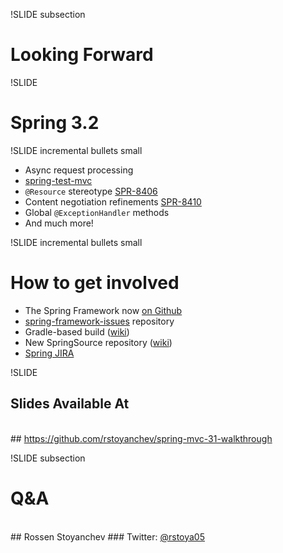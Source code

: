 !SLIDE subsection
# Looking Forward

!SLIDE
# Spring 3.2

!SLIDE incremental bullets small

* Async request processing
* <a href="http://github.com/SpringSource/spring-test-mvc">spring-test-mvc</a>
* `@Resource` stereotype <a href="https://jira.springsource.org/browse/SPR-8406">SPR-8406</a>
* Content negotiation refinements <a href="https://jira.springsource.org/browse/SPR-8410">SPR-8410</a>
* Global `@ExceptionHandler` methods
* And much more!

!SLIDE incremental bullets small
# How to get involved

* The Spring Framework now <a href="https://github.com/SpringSource/spring-framework#readme">on Github</a>
* <a href="https://github.com/SpringSource/spring-framework-issues#readme">spring-framework-issues</a> repository
* Gradle-based build (<a href="https://github.com/SpringSource/spring-framework/wiki/Gradle-build-and-release-FAQ">wiki</a>)
* New SpringSource repository (<a href="https://github.com/SpringSource/spring-framework/wiki/SpringSource-repository-FAQ">wiki</a>)
* <a href="https://jira.springsource.org/browse/SPR">Spring JIRA</a>

!SLIDE
## __Slides Available At__<br>
<br>
## <a href="https://github.com/rstoyanchev/spring-mvc-31-walkthrough">https://github.com/rstoyanchev/spring-mvc-31-walkthrough</a>

!SLIDE subsection
# Q&A
<br />
## Rossen Stoyanchev
### Twitter: <a href="http://twitter.com/rstoya05">@rstoya05</a>
